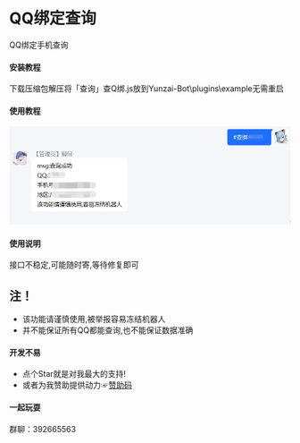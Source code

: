 # QQ绑定查询
QQ绑定手机查询

#### 安装教程

下载压缩包解压将「查询」查Q绑.js放到Yunzai-Bot\plugins\example无需重启

#### 使用教程
<p align="center">
<img width = "600" src="0.jpg">
</p>

#### 使用说明

接口不稳定,可能随时寄,等待修复即可

## 注！

 * 该功能请谨慎使用,被举报容易冻结机器人
 * 并不能保证所有QQ都能查询,也不能保证数据准确
#### 开发不易
 * 点个Star就是对我最大的支持!
 * 或者为我赞助提供动力☞[赞助码](https://c2cpicdw.qpic.cn/offpic_new/0//3620060826-1519542571-298BB22C2AE09FC60AC3F3FDFBCA6842/0
)
#### 一起玩耍

群聊：392665563

